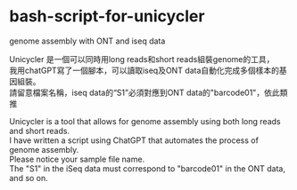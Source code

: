 # bash-script-for-unicycler
genome assembly with ONT and iseq data

Unicycler 是一個可以同時用long reads和short reads組裝genome的工具，  
我用chatGPT寫了一個腳本，可以讀取iseq及ONT data自動化完成多個樣本的基因組裝。  
請留意檔案名稱，iseq data的“S1”必須對應到ONT data的"barcode01"，依此類推



Unicycler is a tool that allows for genome assembly using both long reads and short reads.   
I have written a script using ChatGPT that automates the process of genome assembly.  
Please notice your sample file name.   
The "S1" in the iSeq data must correspond to "barcode01" in the ONT data, and so on.  
